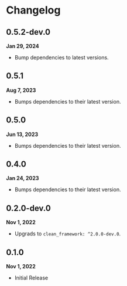 # Changelog
## 0.5.2-dev.0
**Jan 29, 2024**
- Bump dependencies to latest versions.

## 0.5.1
**Aug 7, 2023**
- Bumps dependencies to their latest version.

## 0.5.0
**Jun 13, 2023**
- Bumps dependencies to their latest version.

## 0.4.0
**Jan 24, 2023**
- Bumps dependencies to their latest version.

## 0.2.0-dev.0
**Nov 1, 2022**
- Upgrads to `clean_framework: ^2.0.0-dev.0`.

## 0.1.0
**Nov 1, 2022**
- Initial Release

